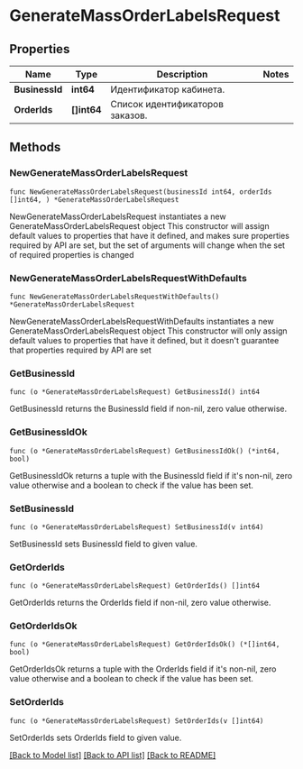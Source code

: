 # GenerateMassOrderLabelsRequest

## Properties

Name | Type | Description | Notes
------------ | ------------- | ------------- | -------------
**BusinessId** | **int64** | Идентификатор кабинета. | 
**OrderIds** | **[]int64** | Список идентификаторов заказов. | 

## Methods

### NewGenerateMassOrderLabelsRequest

`func NewGenerateMassOrderLabelsRequest(businessId int64, orderIds []int64, ) *GenerateMassOrderLabelsRequest`

NewGenerateMassOrderLabelsRequest instantiates a new GenerateMassOrderLabelsRequest object
This constructor will assign default values to properties that have it defined,
and makes sure properties required by API are set, but the set of arguments
will change when the set of required properties is changed

### NewGenerateMassOrderLabelsRequestWithDefaults

`func NewGenerateMassOrderLabelsRequestWithDefaults() *GenerateMassOrderLabelsRequest`

NewGenerateMassOrderLabelsRequestWithDefaults instantiates a new GenerateMassOrderLabelsRequest object
This constructor will only assign default values to properties that have it defined,
but it doesn't guarantee that properties required by API are set

### GetBusinessId

`func (o *GenerateMassOrderLabelsRequest) GetBusinessId() int64`

GetBusinessId returns the BusinessId field if non-nil, zero value otherwise.

### GetBusinessIdOk

`func (o *GenerateMassOrderLabelsRequest) GetBusinessIdOk() (*int64, bool)`

GetBusinessIdOk returns a tuple with the BusinessId field if it's non-nil, zero value otherwise
and a boolean to check if the value has been set.

### SetBusinessId

`func (o *GenerateMassOrderLabelsRequest) SetBusinessId(v int64)`

SetBusinessId sets BusinessId field to given value.


### GetOrderIds

`func (o *GenerateMassOrderLabelsRequest) GetOrderIds() []int64`

GetOrderIds returns the OrderIds field if non-nil, zero value otherwise.

### GetOrderIdsOk

`func (o *GenerateMassOrderLabelsRequest) GetOrderIdsOk() (*[]int64, bool)`

GetOrderIdsOk returns a tuple with the OrderIds field if it's non-nil, zero value otherwise
and a boolean to check if the value has been set.

### SetOrderIds

`func (o *GenerateMassOrderLabelsRequest) SetOrderIds(v []int64)`

SetOrderIds sets OrderIds field to given value.



[[Back to Model list]](../README.md#documentation-for-models) [[Back to API list]](../README.md#documentation-for-api-endpoints) [[Back to README]](../README.md)


